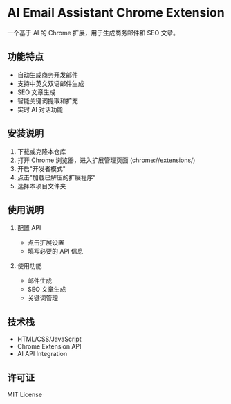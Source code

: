 # AI Email Assistant Chrome Extension

一个基于 AI 的 Chrome 扩展，用于生成商务邮件和 SEO 文章。

## 功能特点

- 自动生成商务开发邮件
- 支持中英文双语邮件生成
- SEO 文章生成
- 智能关键词提取和扩充
- 实时 AI 对话功能

## 安装说明

1. 下载或克隆本仓库
2. 打开 Chrome 浏览器，进入扩展管理页面 (chrome://extensions/)
3. 开启"开发者模式"
4. 点击"加载已解压的扩展程序"
5. 选择本项目文件夹

## 使用说明

1. 配置 API
   - 点击扩展设置
   - 填写必要的 API 信息

2. 使用功能
   - 邮件生成
   - SEO 文章生成
   - 关键词管理

## 技术栈

- HTML/CSS/JavaScript
- Chrome Extension API
- AI API Integration

## 许可证

MIT License 